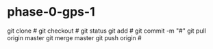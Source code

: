 # phase-0-gps-1

git clone #
git checkout #
git status
git add #
git commit -m "#"
git pull origin master
git merge master
git push origin #